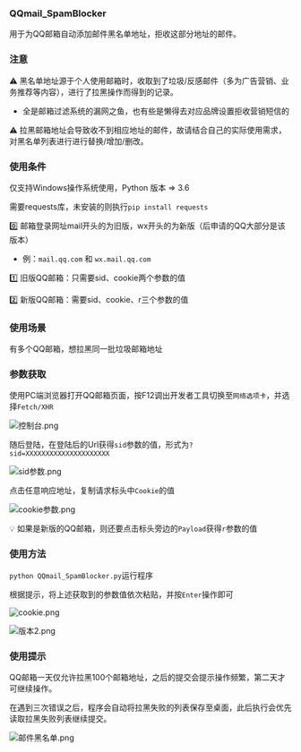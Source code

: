 ### QQmail_SpamBlocker
用于为QQ邮箱自动添加邮件黑名单地址，拒收这部分地址的邮件。

### 注意

⚠ 黑名单地址源于个人使用邮箱时，收取到了垃圾/反感邮件（多为广告营销、业务推荐等内容），进行了拉黑操作而得到的记录。
- 全是邮箱过滤系统的漏网之鱼，也有些是懒得去对应品牌设置拒收营销短信的

⚠ 拉黑邮箱地址会导致收不到相应地址的邮件，故请结合自己的实际使用需求，对黑名单列表进行进行替换/增加/删改。

### 使用条件

仅支持Windows操作系统使用，Python 版本 => 3.6

需要requests库，未安装的则执行`pip install requests`

0️⃣ 邮箱登录网址mail开头的为旧版，wx开头的为新版（后申请的QQ大部分是该版本）
- 例：`mail.qq.com` 和 `wx.mail.qq.com`

1️⃣ 旧版QQ邮箱：只需要sid、cookie两个参数的值

2️⃣ 新版QQ邮箱：需要sid、cookie、r三个参数的值

### 使用场景

有多个QQ邮箱，想拉黑同一批垃圾邮箱地址

### 参数获取

使用PC端浏览器打开QQ邮箱页面，按F12调出开发者工具切换至`网络选项卡`，并选择`Fetch/XHR`

![控制台.png](https://ae03.alicdn.com/kf/Hbcca34e4c2b74721b7bf1b035c2e482c9.png)

随后登陆，在登陆后的Url获得`sid`参数的值，形式为`?sid=XXXXXXXXXXXXXXXXXXXXX`

![sid参数.png](https://ae01.alicdn.com/kf/Hd817ef1b1e9540c38d2d3eea8d679d75j.png)

点击任意响应地址，复制请求标头中`Cookie`的值

![cookie参数.png](https://ae04.alicdn.com/kf/H4fe20486aadd44f7a68936976f897c78I.png)

💡 如果是新版的QQ邮箱，则还要点击标头旁边的`Payload`获得`r`参数的值

### 使用方法

`python QQmail_SpamBlocker.py`运行程序

根据提示，将上述获取到的参数值依次粘贴，并按`Enter`操作即可

![cookie.png](https://ae04.alicdn.com/kf/H4ab531eee6284a33aa5f528eb8b829c2O.png)

![版本2.png](https://ae04.alicdn.com/kf/H87dc50df28274b6d908241471f32805bf.png)

### 使用提示

QQ邮箱一天仅允许拉黑100个邮箱地址，之后的提交会提示操作频繁，第二天才可继续操作。

在遇到三次错误之后，程序会自动将拉黑失败的列表保存至桌面，此后执行会优先读取拉黑失败列表继续提交。

![邮件黑名单.png](https://ae01.alicdn.com/kf/H00e96edcbe884032871a8e15bb057af8i.png)
